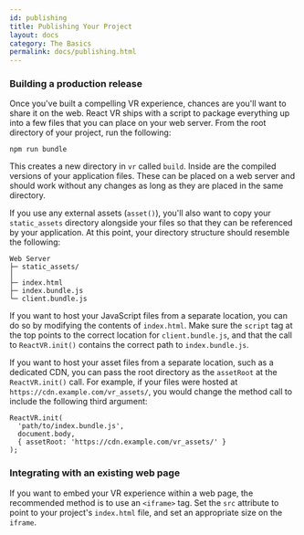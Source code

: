 ```yaml
---
id: publishing
title: Publishing Your Project
layout: docs
category: The Basics
permalink: docs/publishing.html
---
```


### Building a production release

Once you've built a compelling VR experience, chances are you'll want to share
it on the web. React VR ships with a script to package everything up into a few
files that you can place on your web server. From the root directory of your
project, run the following:

```
npm run bundle
```

This creates a new directory in `vr` called `build`. Inside are the compiled
versions of your application files. These can be placed on a web server and
should work without any changes as long as they are placed in the
same directory.

If you use any external assets (`asset()`), you'll also want to copy your
`static_assets` directory alongside your files so that they can be referenced
by your application. At this point, your directory structure should resemble
the following:

```
Web Server
├─ static_assets/
│
├─ index.html
├─ index.bundle.js
└─ client.bundle.js
```

If you want to host your JavaScript files from a separate location, you can do
so by modifying the contents of `index.html`. Make sure the `script` tag at the
top points to the correct location for `client.bundle.js`, and that the call to
`ReactVR.init()` contains the correct path to `index.bundle.js`.

If you want to host your asset files from a separate location, such as a
dedicated CDN, you can pass the root directory as the `assetRoot` at the
`ReactVR.init()` call. For example, if your files were hosted at
`https://cdn.example.com/vr_assets/`, you would change the method call to
include the following third argument:

```
ReactVR.init(
  'path/to/index.bundle.js',
  document.body,
  { assetRoot: 'https://cdn.example.com/vr_assets/' }
);
```

### Integrating with an existing web page

If you want to embed your VR experience within a web page, the recommended
method is to use an `<iframe>` tag. Set the `src` attribute to point to your
project's `index.html` file, and set an appropriate size on the `iframe`.
